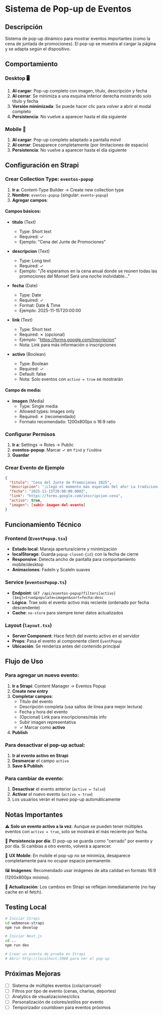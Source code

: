 # Sistema de Pop-up de Eventos

## Descripción
Sistema de pop-up dinámico para mostrar eventos importantes (como la cena de juntada de promociones). El pop-up se muestra al cargar la página y se adapta según el dispositivo.

## Comportamiento

### Desktop 🖥️
1. **Al cargar**: Pop-up completo con imagen, título, descripción y fecha
2. **Al cerrar**: Se minimiza a una esquina inferior derecha mostrando solo título y fecha
3. **Versión minimizada**: Se puede hacer clic para volver a abrir el modal completo
4. **Persistencia**: No vuelve a aparecer hasta el día siguiente

### Mobile 📱
1. **Al cargar**: Pop-up completo adaptado a pantalla móvil
2. **Al cerrar**: Desaparece completamente (por limitaciones de espacio)
3. **Persistencia**: No vuelve a aparecer hasta el día siguiente

## Configuración en Strapi

### Crear Collection Type: `eventos-popup`

1. **Ir a**: Content-Type Builder → Create new collection type
2. **Nombre**: `eventos-popup` (singular: `evento-popup`)
3. **Agregar campos**:

#### Campos básicos:
- **titulo** (Text)
  - Type: Short text
  - Required: ✓
  - Ejemplo: "Cena del Junte de Promociones"

- **descripcion** (Text)
  - Type: Long text
  - Required: ✓
  - Ejemplo: "¡Te esperamos en la cena anual donde se reúnen todas las promociones del Monse! Será una noche inolvidable..."

- **fecha** (Date)
  - Type: Date
  - Required: ✓
  - Format: Date & Time
  - Ejemplo: 2025-11-15T20:00:00

- **link** (Text)
  - Type: Short text
  - Required: ✗ (opcional)
  - Ejemplo: "https://forms.google.com/inscripcion"
  - Nota: Link para más información o inscripciones

- **activo** (Boolean)
  - Type: Boolean
  - Required: ✓
  - Default: false
  - Nota: Solo eventos con `activo = true` se mostrarán

#### Campo de media:
- **imagen** (Media)
  - Type: Single media
  - Allowed types: Images only
  - Required: ✗ (recomendado)
  - Formato recomendado: 1200x800px o 16:9 ratio

### Configurar Permisos

1. **Ir a**: Settings → Roles → Public
2. **eventos-popup**: Marcar ✓ en `find` y `findOne`
3. **Guardar**

### Crear Evento de Ejemplo

```json
{
  "titulo": "Cena del Junte de Promociones 2025",
  "descripcion": "¡Llegó el momento más esperado del año! La tradicional Cena del Junte de Promociones vuelve para reunir a todas las generaciones de Monserratenses.\n\nFecha: Viernes 15 de Noviembre\nHora: 20:00 hs\nLugar: Salón de la Asociación\n\n¡No te lo pierdas! Es una noche para compartir, recordar y celebrar juntos nuestra historia.",
  "fecha": "2025-11-15T20:00:00.000Z",
  "link": "https://forms.google.com/inscripcion-cena",
  "activo": true,
  "imagen": [subir imagen del evento]
}
```

## Funcionamiento Técnico

### Frontend (`EventPopup.tsx`)
- **Estado local**: Maneja apertura/cierre y minimización
- **localStorage**: Guarda `popup-closed-{id}` con la fecha de cierre
- **Responsive**: Detecta ancho de pantalla para comportamiento mobile/desktop
- **Animaciones**: FadeIn y ScaleIn suaves

### Service (`eventosPopup.ts`)
- **Endpoint**: `GET /api/eventos-popup?filters[activo][$eq]=true&populate=imagen&sort=fecha:desc`
- **Lógica**: Trae solo el evento activo más reciente (ordenado por fecha descendente)
- **Cache**: `no-store` para siempre tener datos actualizados

### Layout (`layout.tsx`)
- **Server Component**: Hace fetch del evento activo en el servidor
- **Props**: Pasa el evento al componente client `EventPopup`
- **Ubicación**: Se renderiza antes del contenido principal

## Flujo de Uso

### Para agregar un nuevo evento:

1. **Ir a Strapi**: Content Manager → Eventos Popup
2. **Create new entry**
3. **Completar campos**:
   - Título del evento
   - Descripción completa (usa saltos de línea para mejor lectura)
   - Fecha y hora del evento
   - (Opcional) Link para inscripciones/más info
   - Subir imagen representativa
   - ✓ Marcar como **activo**
4. **Publish**

### Para desactivar el pop-up actual:

1. **Ir al evento activo en Strapi**
2. **Desmarcar** el campo `activo`
3. **Save & Publish**

### Para cambiar de evento:

1. **Desactivar** el evento anterior (`activo = false`)
2. **Activar** el nuevo evento (`activo = true`)
3. Los usuarios verán el nuevo pop-up automáticamente

## Notas Importantes

⚠️ **Solo un evento activo a la vez**: Aunque se pueden tener múltiples eventos con `activo = true`, solo se mostrará el más reciente por fecha.

💾 **Persistencia por día**: El pop-up se guarda como "cerrado" por evento y por día. Si cambias a otro evento, volverá a aparecer.

📱 **UX Mobile**: En mobile el pop-up no se minimiza, desaparece completamente para no ocupar espacio permanente.

🖼️ **Imágenes**: Recomendado usar imágenes de alta calidad en formato 16:9 (1200x800px mínimo).

🔄 **Actualización**: Los cambios en Strapi se reflejan inmediatamente (no hay cache en el fetch).

## Testing Local

```bash
# Iniciar Strapi
cd webmonse-strapi
npm run develop

# Iniciar Next.js
cd ..
npm run dev

# Crear un evento de prueba en Strapi
# Abrir http://localhost:3000 para ver el pop-up
```

## Próximas Mejoras

- [ ] Sistema de múltiples eventos (cola/carrusel)
- [ ] Filtros por tipo de evento (cenas, charlas, deportes)
- [ ] Analytics de visualizaciones/clics
- [ ] Personalización de colores/estilos por evento
- [ ] Temporizador countdown para eventos próximos
